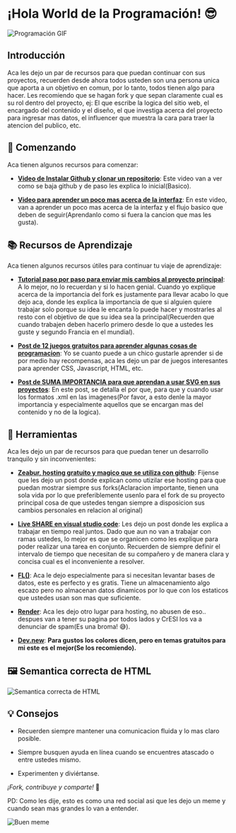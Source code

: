 # ¡Hola World de la Programación! 😎

![Programación GIF](https://media3.giphy.com/media/v1.Y2lkPTc5MGI3NjExanM3dGF1Zmxmc3p5cWx5YzkxdjR0MnJhdjk2eXh5ZGp4anpyeXlsNyZlcD12MV9pbnRlcm5hbF9naWZfYnlfaWQmY3Q9Zw/YnkMcHgNIMW4Yfmjxr/giphy.gif)

## Introducción
Aca les dejo un par de recursos para que puedan continuar con sus proyectos, recuerden desde ahora todos usteden son una persona unica que aporta a un objetivo en comun, por lo tanto, todos tienen algo para hacer. Les recomiendo que se hagan fork y que sepan claramente cual es su rol dentro del proyecto, ej: El que escribe la logica del sitio web, el encargado del contenido y el diseño, el que investiga acerca del proyecto para ingresar mas datos, el influencer que muestra la cara para traer la atencion del publico, etc.

## 🚀 Comenzando
Aca tienen algunos recursos para comenzar:

- **[Video de Instalar Github y clonar un repositorio](https://youtu.be/Jf1EP2xWf0E?feature=shared)**: Este video van a ver como se baja github y de paso les explica lo inicial(Basico).

- **[Video para aprender un poco mas acerca de la interfaz](https://youtu.be/UISDyE9KMlI?feature=shared)**: En este video, van a aprender un poco mas acerca de la interfaz y el flujo basico que deben de seguir(Aprendanlo como si fuera la cancion que mas les gusta).

## 📚 Recursos de Aprendizaje
Aca tienen algunos recursos útiles para continuar tu viaje de aprendizaje:

- **[Tutorial paso por paso para enviar mis cambios al proyecto principal](https://www.freecodecamp.org/espanol/news/como-hacer-tu-primer-pull-request-en-github/)**: A lo mejor, no lo recuerdan y si lo hacen genial. Cuando yo explique acerca de la importancia del fork es justamente para llevar acabo lo que dejo aca, donde les explica la importancia de que si alguien quiere trabajar solo porque su idea le encanta lo puede hacer y mostrarles al resto con el objetivo de que su idea sea la principal(Recuerden que cuando trabajen deben hacerlo primero desde lo que a ustedes les guste y segundo Francia en el mundial).

- **[Post de 12 juegos gratuitos para aprender algunas cosas de programacion](https://www.freecodecamp.org/espanol/news/12-juegos-gratuitos-de-programacion-para-aprender-siendo-principiante/)**: Yo se cuanto puede a un chico gustarle aprender si de por medio hay recompensas, aca les dejo un par de juegos interesantes para aprender CSS, Javascript, HTML, etc.

- **[Post de SUMA IMPORTANCIA para que aprendan a usar SVG en sus proyectos](https://www.freecodecamp.org/espanol/news/como-utilizar-imagenes-svg-en-css-y-html-un-tutorial-para-principiantes/)**: En este post, se detalla el por que, para que y cuando usar los formatos .xml en las imagenes(Por favor, a esto denle la mayor importancia y especialmente aquellos que se encargan mas del contenido y no de la logica).

## 🤖 Herramientas
Aca les dejo un par de recursos para que puedan tener un desarrollo tranquilo y sin inconvenientes:

- **[Zeabur, hosting gratuito y magico que se utiliza con github](https://www.linkedin.com/posts/midudev_este-nuevo-hosting-es-magia-despliega-cualquier-activity-7107310548492369920-kwL-?utm_source=share&utm_medium=member_desktop)**: Fijense que les dejo un post donde explican como utizilar ese hosting para que puedan mostrar siempre sus forks(Aclaracion importante, tienen una sola vida por lo que preferiblemente usenlo para el fork de su proyecto principal cosa de que ustedes tengan siempre a disposicion sus cambios personales en relacion al original)

- **[Live SHARE en visual studio code](https://softwareevolutivo.com.ec/live-share-colaboracion-del-equipo-en-tiempo-real/)**: Les dejo un post donde les explica a trabajar en tiempo real juntos. Dado que aun no van a trabajar con ramas ustedes, lo mejor es que se organicen como les explique para poder realizar una tarea en conjunto. Recuerden de siempre definir el intervalo de tiempo que necesitan de su compañero y de manera clara y concisa cual es el inconveniente a resolver.

- **[FL()](https://www.fl0.com/)**: Aca le dejo especialmente para si necesitan levantar bases de datos, este es perfecto y es gratis. Tiene un almacenamiento algo escazo pero no almacenan datos dinamicos por lo que con los estaticos que ustedes usan son mas que suficiente.
  
- **[Render](https://render.com/)**: Aca les dejo otro lugar para hosting, no abusen de eso.. despues van a tener su pagina por todos lados y CrESI los va a denunciar de spam(Es una broma! 😅).
  
- **[Dev.new](https://railway.app/new)**: **Para gustos los colores dicen, pero en temas gratuitos para mi este es el mejor(Se los recomiendo).**

## 🖼 Semantica correcta de HTML
![Semantica correcta de HTML](https://pbs.twimg.com/media/F5KTN9ObUAAN59C?format=jpg&name=large)

## 💡 Consejos
- Recuerden siempre mantener una comunicacion fluida y lo mas claro posible.

- Siempre busquen ayuda en línea cuando se encuentres atascado o entre ustedes mismo.

- Experimenten y diviértanse.

*¡Fork, contribuye y comparte!* 🌟

PD: Como les dije, esto es como una red social asi que les dejo un meme y cuando sean mas grandes lo van a entender.

![Buen meme](https://pbs.twimg.com/media/FLcvDV6VgAAwDD8?format=jpg&name=large)


